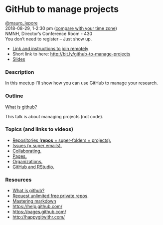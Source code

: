 GitHub to manage projects
================

[@mauro\_lepore](https://twitter.com/mauro_lepore)  
2018-08-29, 1-2:30 pm ([compare with your time
zone](https://www.timeanddate.com/worldclock/fixedtime.html?msg=Managing+research+with+GitHub&iso=20180829T13&p1=263&ah=1&am=30))  
NMNH, Director’s Conference Room - 430  
You don’t need to register – Just show up.

  - [Link and instructions to join
    remotely](https://gist.github.com/maurolepore/554491aa1d2bc03f85bbc990b8bacd18)
  - Short link to here: <http://bit.ly/github-to-manage-projects>  
  - [Slides](https://bookdown.org/maurolepore/github/)

### Description

In this meetup I’ll show how you can use GitHub to manage your research.

### Outline

[What is github?](https://www.youtube.com/watch?v=w3jLJU7DT5E)

This talk is about managing projects (not code).

### Topics (and links to videos)

  - [Repositories (**repos** = super-folders =
    projects).](https://youtu.be/ukQJdtGDZpk)
  - [Issues (= super emails).](https://youtu.be/MOjd-11VfCU)
  - [Collaborating.](https://youtu.be/A1-ZYnMAIaA)
  - [Pages.](https://youtu.be/DthsJiB18fg)
  - [Organizations.](https://youtu.be/YPx2bVPRIKQ)
  - [GitHub and RStudio.](https://youtu.be/jc2Jo2_Zfys)

### Resources

  - [What is github?](https://www.youtube.com/watch?v=w3jLJU7DT5E)
  - [Request unlimited free private
    repos](https://github.com/forestgeo/learn/issues/22).
  - [Mastering
    markdown](https://guides.github.com/features/mastering-markdown/)
  - <https://help.github.com/>
  - <https://pages.github.com/>
  - <http://happygitwithr.com/>
